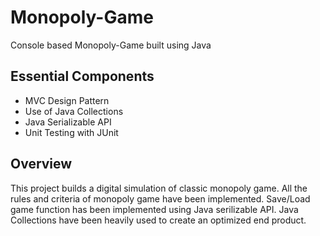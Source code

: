 # Monopoly-Game
Console based Monopoly-Game built using Java

## Essential Components 
- MVC Design Pattern 
- Use of Java Collections 
- Java Serializable API 
- Unit Testing with JUnit 


## Overview 
This project builds a digital simulation of classic monopoly game. All the rules and criteria of monopoly game have been implemented. Save/Load game function has been implemented using Java serilizable API. Java Collections have been heavily used to create an optimized end product. 